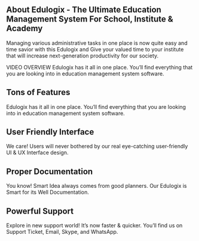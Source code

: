 ## About Edulogix - The Ultimate Education Management System For School, Institute & Academy 

Managing various administrative tasks in one place is now quite easy and time savior with this Edulogix and Give your valued time to your institute that will increase next-generation productivity for our society.

VIDEO OVERVIEW 
Edulogix has it all in one place. You’ll find everything that you are looking into in education management system software.


## Tons of Features
Edulogix has it all in one place. You’ll find everything that you are looking into in education management system software.

## User Friendly Interface
We care! Users will never bothered by our real eye-catching user-friendly UI & UX Interface design. 

## Proper Documentation
You know! Smart Idea always comes from good planners. Our Edulogix is Smart for its Well Documentation. 


## Powerful Support
Explore in new support world! It’s now faster & quicker. You’ll find us on Support Ticket, Email, Skype, and WhatsApp.


